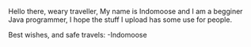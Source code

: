 Hello there, weary traveller,
My name is Indomoose and I am a begginer Java programmer,
I hope the stuff I upload has some use for people.

Best wishes, and safe travels:
-Indomoose
